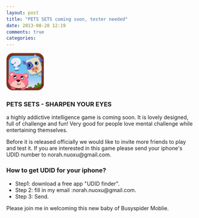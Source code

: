 ```yaml
---
layout: post
title: "PETS SETS coming soon, tester needed"
date: 2013-08-28 12:19
comments: true
categories: 
---
```

<div class="postblog">

<a class="bloglink" href="" >
<img  src="../images/petssetslogo.png"   width="100" height="100"></a>
<p> <h3>PETS SETS - SHARPEN YOUR EYES</h3>a highly addictive intelligence game is coming soon. 
It is lovely designed, full of challenge and fun! Very good for people love mental challenge while entertaining themselves.
</p>
<p>Before it is released officially we would like to invite more friends to play and test it. If you are interested in this game please send your iphone's UDID number to
norah.nuoxu@gmail.com.
</p>
<h3>How to get UDID for your iphone?</h3> 
<ul>
<li>Step1: download a free app "UDID finder". </li>
<li>Step 2: fill in my email :norah.nuoxu@gmail.com. </li>
<li>Step 3: Send. </li>
</ul>
<p>Please join me in welcoming this new baby of Busyspider Moblie.</p>
</div>